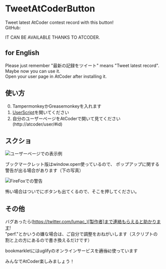 # TweetAtCoderButton

Tweet latest AtCoder contest record with this button!  
GitHub:[](https://github.com/LumaKernel/TweetAtCoderButton)

IT CAN BE AVAILABLE THANKS TO ATCODER.

## for English

Please just remember "最新の記録をツイート" means "Tweet latest record".  
Maybe now you can use it.  
Open your user page in AtCoder after installing it.

## 使い方

0. TampermonkeyかGreasemonkeyを入れます
1. [UserScript](https://lumakernel.github.io/TweetAtCoderButton/main.user.js)を開いてください
2. 自分のユーザーページをAtCoderで開いて見てください(http://atcoder/user/#id)

## スクショ

![ユーザーページでの表示例](https://lumakernel.github.io/TweetAtCoderButton/img/screen1.jpg "ユーザーページでの表示例")

ブックマークレット版はwindow.open使っているので、
ポップアップに関する警告が出る場合があります（下の写真）

![FireFoxでの警告](https://lumakernel.github.io/TweetAtCoderButton/img/screen2.jpg "FireFoxでの警告")

怖い場合はついでにボタンも出てくるので、そこを押してください。

## その他

バグあったら(https://twitter.com/lumac_)[製作者]まで連絡もらえると助かります!  
"perf."とかいうの嫌な場合は、ご自分で調整をおねがいします（スクリプトの割と上の方にあるので書き換えるだけです）

bookmarkletにはuglifyのオンラインサービスを~~適当に~~使っています

みんなでAtCoder楽しみましょう！
